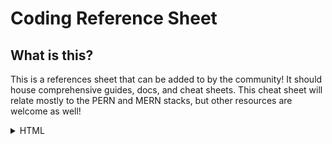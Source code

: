 # Coding Reference Sheet
## What is this?
This is a references sheet that can be added to by the community! It should house comprehensive guides, docs, and cheat sheets. This cheat sheet will relate mostly to the PERN and MERN stacks, but other resources are welcome as well!
<details>
<summary>HTML</summary>
<br>
  <li><a href="https://itwebtutorials.mga.edu/html/chp2/document-structure.aspx" target="__blank">Document Structure</a></li>
  <li><a href="https://itwebtutorials.mga.edu/html/chp2/headings.aspx" target="__blank">Headings</a></li>
  <li><a href="https://itwebtutorials.mga.edu/html/chp2/list-structures.aspx" target="__blank">Lists</a></li>
  <li><a href="https://itwebtutorials.mga.edu/html/chp3/spans-divisions.aspx" target="__blank">Div vs Span</a></li>
</details>
